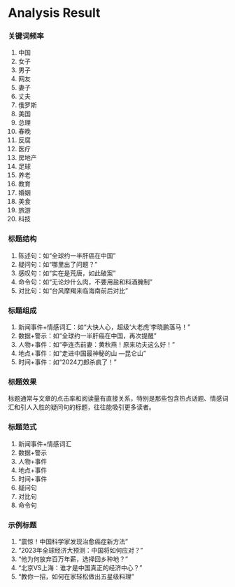 # Analysis Result

### 关键词频率
1. 中国
2. 女子
3. 男子
4. 网友
5. 妻子
6. 丈夫
7. 俄罗斯
8. 美国
9. 总理
10. 春晚
11. 反腐
12. 医疗
13. 房地产
14. 足球
15. 养老
16. 教育
17. 婚姻
18. 美食
19. 旅游
20. 科技

### 标题结构
1. 陈述句：如“全球约一半肝癌在中国”
2. 疑问句：如“哪里出了问题？”
3. 感叹句：如“实在是荒唐，如此破案”
4. 命令句：如“无论炒什么肉，不要用盐和料酒腌制”
5. 对比句：如“台风摩羯来临海南前后对比”

### 标题组成
1. 新闻事件+情感词汇：如“大快人心，超级‘大老虎’李晓鹏落马！”
2. 数据+警示：如“全球约一半肝癌在中国，再次提醒”
3. 人物+事件：如“李连杰前妻：黄秋燕！原来功夫这么好！”
4. 地点+事件：如“走进中国最神秘的山 —昆仑山”
5. 时间+事件：如“2024刀郎杀疯了！”

### 标题效果
标题通常与文章的点击率和阅读量有直接关系，特别是那些包含热点话题、情感词汇和引人入胜的疑问句的标题，往往能吸引更多读者。

### 标题范式
1. 新闻事件+情感词汇
2. 数据+警示
3. 人物+事件
4. 地点+事件
5. 时间+事件
6. 疑问句
7. 对比句
8. 命令句

### 示例标题
1. “震惊！中国科学家发现治愈癌症新方法”
2. “2023年全球经济大预测：中国将如何应对？”
3. “他为何放弃百万年薪，选择回乡种地？”
4. “北京VS上海：谁才是中国真正的经济中心？”
5. “教你一招，如何在家轻松做出五星级料理”